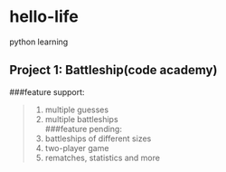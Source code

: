 # hello-life
python learning

## Project 1: Battleship(code academy)
###feature support:  
> 1. multiple guesses  
> 2. multiple battleships  
###feature pending:  
> 1. battleships of different sizes  
> 2. two-player game  
> 3. rematches, statistics and more  
